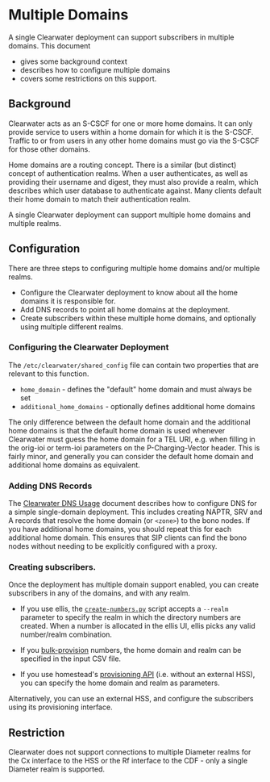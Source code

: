 # Multiple Domains

A single Clearwater deployment can support subscribers in multiple domains.  This document

*   gives some background context
*   describes how to configure multiple domains
*   covers some restrictions on this support.

## Background

Clearwater acts as an S-CSCF for one or more home domains.  It can only provide service to users within a home domain for which it is the S-CSCF.  Traffic to or from users in any other home domains must go via the S-CSCF for those other domains.

Home domains are a routing concept.  There is a similar (but distinct) concept of authentication realms.  When a user authenticates, as well as providing their username and digest, they must also provide a realm, which describes which user database to authenticate against.  Many clients default their home domain to match their authentication realm.

A single Clearwater deployment can support multiple home domains and multiple realms.

## Configuration

There are three steps to configuring multiple home domains and/or multiple realms.

*   Configure the Clearwater deployment to know about all the home domains it is responsible for.
*   Add DNS records to point all home domains at the deployment.
*   Create subscribers within these multiple home domains, and optionally using multiple different realms.

### Configuring the Clearwater Deployment

The `/etc/clearwater/shared_config` file can contain two properties that are relevant to this function.

*   `home_domain` - defines the "default" home domain and must always be set
*   `additional_home_domains` - optionally defines additional home domains

The only difference between the default home domain and the additional home domains is that the default home domain is used whenever Clearwater must guess the home domain for a TEL URI, e.g. when filling in the orig-ioi or term-ioi parameters on the P-Charging-Vector header.  This is fairly minor, and generally you can consider the default home domain and additional home domains as equivalent.

### Adding DNS Records

The [Clearwater DNS Usage](Clearwater_DNS_Usage.md) document describes how to configure DNS for a simple single-domain deployment.  This includes creating NAPTR, SRV and A records that resolve the home domain (or `<zone>`) to the bono nodes.  If you have additional home domains, you should repeat this for each additional home domain.  This ensures that SIP clients can find the bono nodes without needing to be explicitly configured with a proxy.

### Creating subscribers.

Once the deployment has multiple domain support enabled, you can create subscribers in any of the domains, and with any realm.

*   If you use ellis, the [`create-numbers.py`](https://github.com/Metaswitch/ellis/blob/dev/docs/create-numbers.md) script accepts a `--realm` parameter to specify the realm in which the directory numbers are created.  When a number is allocated in the ellis UI, ellis picks any valid number/realm combination.

*   If you [bulk-provision](https://github.com/Metaswitch/crest/blob/dev/docs/Bulk-Provisioning%20Numbers.md) numbers, the home domain and realm can be specified in the input CSV file.

*   If you use homestead's [provisioning API](https://github.com/Metaswitch/crest/blob/dev/docs/homestead_prov_api.md) (i.e. without an external HSS), you can specify the home domain and realm as parameters.

Alternatively, you can use an external HSS, and configure the subscribers using its provisioning interface.

## Restriction

Clearwater does not support connections to multiple Diameter realms for the Cx interface to the HSS or the Rf interface to the CDF - only a single Diameter realm is supported.
